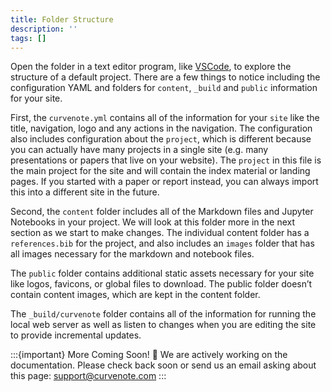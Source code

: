 ```yaml
---
title: Folder Structure
description: ''
tags: []
---
```


Open the folder in a text editor program, like [VSCode](https://code.visualstudio.com/), to explore the structure of a default project. There are a few things to notice including the configuration YAML and folders for `content`, `_build` and `public` information for your site.

First, the `curvenote.yml` contains all of the information for your `site` like the title, navigation, logo and any actions in the navigation. The configuration also includes configuration about the `project`, which is different because you can actually have many projects in a single site (e.g. many presentations or papers that live on your website). The `project` in this file is the main project for the site and will contain the index material or landing pages. If you started with a paper or report instead, you can always import this into a different site in the future.

Second, the `content` folder includes all of the Markdown files and Jupyter Notebooks in your project. We will look at this folder more in the next section as we start to make changes. The individual content folder has a `references.bib` for the project, and also includes an `images` folder that has all images necessary for the markdown and notebook files.

The `public` folder contains additional static assets necessary for your site like logos, favicons, or global files to download. The public folder doesn’t contain content images, which are kept in the content folder.

The `_build/curvenote` folder contains all of the information for running the local web server as well as listen to changes when you are editing the site to provide incremental updates.

:::{important} More Coming Soon! 🚧
We are actively working on the documentation. Please check back soon or send us an email asking about this page: [support@curvenote.com](mailto:support@curvenote.com)
:::
